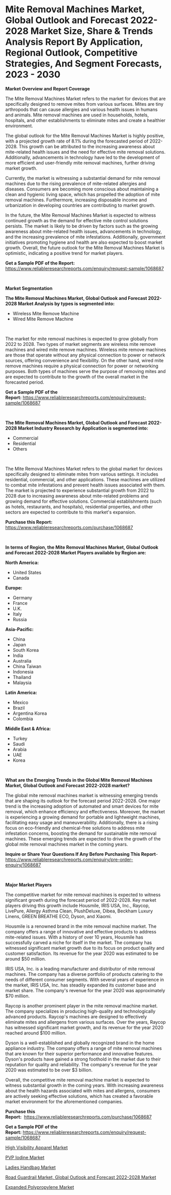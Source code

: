 <p><h1>Mite Removal Machines Market, Global Outlook and Forecast 2022-2028 Market Size, Share & Trends Analysis Report By Application, Regional Outlook, Competitive Strategies, And Segment Forecasts, 2023 - 2030</h1></p><p><strong>Market Overview and Report Coverage</strong></p>
<p><p>The Mite Removal Machines Market refers to the market for devices that are specifically designed to remove mites from various surfaces. Mites are tiny arthropods that can cause allergies and various health issues in humans and animals. Mite removal machines are used in households, hotels, hospitals, and other establishments to eliminate mites and create a healthier environment.</p><p>The global outlook for the Mite Removal Machines Market is highly positive, with a projected growth rate of 8.1% during the forecasted period of 2022-2028. This growth can be attributed to the increasing awareness about mite-related health issues and the need for effective mite removal solutions. Additionally, advancements in technology have led to the development of more efficient and user-friendly mite removal machines, further driving market growth.</p><p>Currently, the market is witnessing a substantial demand for mite removal machines due to the rising prevalence of mite-related allergies and diseases. Consumers are becoming more conscious about maintaining a clean and hygienic living space, which has propelled the adoption of mite removal machines. Furthermore, increasing disposable income and urbanization in developing countries are contributing to market growth.</p><p>In the future, the Mite Removal Machines Market is expected to witness continued growth as the demand for effective mite control solutions persists. The market is likely to be driven by factors such as the growing awareness about mite-related health issues, advancements in technology, and the increasing prevalence of mite infestations. Additionally, government initiatives promoting hygiene and health are also expected to boost market growth. Overall, the future outlook for the Mite Removal Machines Market is optimistic, indicating a positive trend for market players.</p></p>
<p><strong>Get a Sample PDF of the Report:</strong> <a href="https://www.reliableresearchreports.com/enquiry/request-sample/1068687">https://www.reliableresearchreports.com/enquiry/request-sample/1068687</a></p>
<p>&nbsp;</p>
<p><strong>Market Segmentation</strong></p>
<p><strong>The Mite Removal Machines Market, Global Outlook and Forecast 2022-2028 Market Analysis by types is segmented into:</strong></p>
<p><ul><li>Wireless Mite Remove Machine</li><li>Wired Mite Remove Machine</li></ul></p>
<p>&nbsp;</p>
<p><p>The market for mite removal machines is expected to grow globally from 2022 to 2028. Two types of market segments are wireless mite remove machines and wired mite remove machines. Wireless mite remove machines are those that operate without any physical connection to power or network sources, offering convenience and flexibility. On the other hand, wired mite remove machines require a physical connection for power or networking purposes. Both types of machines serve the purpose of removing mites and are expected to contribute to the growth of the overall market in the forecasted period.</p></p>
<p><strong>Get a Sample PDF of the Report:</strong>&nbsp;<a href="https://www.reliableresearchreports.com/enquiry/request-sample/1068687">https://www.reliableresearchreports.com/enquiry/request-sample/1068687</a></p>
<p>&nbsp;</p>
<p><strong>The Mite Removal Machines Market, Global Outlook and Forecast 2022-2028 Market Industry Research by Application is segmented into:</strong></p>
<p><ul><li>Commercial</li><li>Residential</li><li>Others</li></ul></p>
<p>&nbsp;</p>
<p><p>The Mite Removal Machines Market refers to the global market for devices specifically designed to eliminate mites from various settings. It includes residential, commercial, and other applications. These machines are utilized to combat mite infestations and prevent health issues associated with them. The market is projected to experience substantial growth from 2022 to 2028 due to increasing awareness about mite-related problems and growing demand for effective solutions. Commercial establishments (such as hotels, restaurants, and hospitals), residential properties, and other sectors are expected to contribute to this market's expansion.</p></p>
<p><strong>Purchase this Report:</strong>&nbsp; <a href="https://www.reliableresearchreports.com/purchase/1068687">https://www.reliableresearchreports.com/purchase/1068687</a></p>
<p>&nbsp;</p>
<p><strong>In terms of Region, the Mite Removal Machines Market, Global Outlook and Forecast 2022-2028 Market Players available by Region are:</strong></p>
<p>
    <p> <strong> North America: </strong>
        <ul>
            <li>United States</li>
            <li>Canada</li>
        </ul>
        </p> 
    <p> <strong> Europe: </strong>
        <ul>
            <li>Germany</li>
            <li>France</li>
            <li>U.K.</li>
            <li>Italy</li>
            <li>Russia</li>
        </ul>
        </p> 
    <p> <strong> Asia-Pacific: </strong>
        <ul>
            <li>China</li>
            <li>Japan</li>
            <li>South Korea</li>
            <li>India</li>
            <li>Australia</li>
            <li>China Taiwan</li>
            <li>Indonesia</li>
            <li>Thailand</li>
            <li>Malaysia</li>
        </ul>
        </p> 
    <p> <strong> Latin America: </strong>
        <ul>
            <li>Mexico</li>
            <li>Brazil</li>
            <li>Argentina Korea</li>
            <li>Colombia</li>
        </ul>
        </p> 
    <p> <strong> Middle East & Africa: </strong>
        <ul>
            <li>Turkey</li>
            <li>Saudi</li>
            <li>Arabia</li>
            <li>UAE</li>
            <li>Korea</li>
        </ul>
    </p>
    </p>
<p>&nbsp;</p>
<p><strong>What are the Emerging Trends in the Global Mite Removal Machines Market, Global Outlook and Forecast 2022-2028 market?</strong></p>
<p><p>The global mite removal machines market is witnessing emerging trends that are shaping its outlook for the forecast period 2022-2028. One major trend is the increasing adoption of automated and smart devices for mite removal, which enhance efficiency and effectiveness. Moreover, the market is experiencing a growing demand for portable and lightweight machines, facilitating easy usage and maneuverability. Additionally, there is a rising focus on eco-friendly and chemical-free solutions to address mite infestation concerns, boosting the demand for sustainable mite removal machines. These emerging trends are expected to drive the growth of the global mite removal machines market in the coming years.</p></p>
<p><strong>Inquire or Share Your Questions If Any Before Purchasing This Report</strong>- <a href="https://www.reliableresearchreports.com/enquiry/pre-order-enquiry/1068687">https://www.reliableresearchreports.com/enquiry/pre-order-enquiry/1068687</a></p>
<p>&nbsp;</p>
<p><strong>Major Market Players</strong></p>
<p><p>The competitive market for mite removal machines is expected to witness significant growth during the forecast period of 2022-2028. Key market players driving this growth include Housmile, IRIS USA, Inc., Raycop, LivePure, Allergy Asthma Clean, PlushDeluxe, Dibea, Beckham Luxury Linens, GREEN BREATHE ECO, Dyson, and Xiaomi.</p><p>Housmile is a renowned brand in the mite removal machine market. The company offers a range of innovative and effective products to address mite-related issues. With a history of over 10 years, Housmile has successfully carved a niche for itself in the market. The company has witnessed significant market growth due to its focus on product quality and customer satisfaction. Its revenue for the year 2020 was estimated to be around $50 million.</p><p>IRIS USA, Inc. is a leading manufacturer and distributor of mite removal machines. The company has a diverse portfolio of products catering to the needs of different consumer segments. With several years of experience in the market, IRIS USA, Inc. has steadily expanded its customer base and market share. The company's revenue for the year 2020 was approximately $70 million.</p><p>Raycop is another prominent player in the mite removal machine market. The company specializes in producing high-quality and technologically advanced products. Raycop's machines are designed to effectively eliminate mites and allergens from various surfaces. Over the years, Raycop has witnessed significant market growth, and its revenue for the year 2020 reached around $100 million.</p><p>Dyson is a well-established and globally recognized brand in the home appliance industry. The company offers a range of mite removal machines that are known for their superior performance and innovative features. Dyson's products have gained a strong foothold in the market due to their reputation for quality and reliability. The company's revenue for the year 2020 was estimated to be over $3 billion.</p><p>Overall, the competitive mite removal machine market is expected to witness substantial growth in the coming years. With increasing awareness about the health hazards associated with mites and allergens, consumers are actively seeking effective solutions, which has created a favorable market environment for the aforementioned companies.</p></p>
<p><strong>Purchase this Report:</strong>&nbsp;&nbsp;<a href="https://www.reliableresearchreports.com/purchase/1068687">https://www.reliableresearchreports.com/purchase/1068687</a></p>
<p></p>
<p><strong>Get a Sample PDF of the Report:</strong>&nbsp;<a href="https://www.reliableresearchreports.com/enquiry/request-sample/1068687">https://www.reliableresearchreports.com/enquiry/request-sample/1068687</a></p>
<p><p><a href="https://www.linkedin.com/pulse/high-visibility-apparel-market-size-share-amp-trends-analysis-ztzsc/">High Visibility Apparel Market</a></p><p><a href="https://medium.com/@jhonwin654/pvp-iodine-market-size-growth-forecast-2023-2030-c8afef591747">PVP Iodine Market</a></p><p><a href="https://www.linkedin.com/pulse/ladies-handbag-market-size-share-global-analysis-report-b40hc/">Ladies Handbag Market</a></p><p><a href="https://github.com/WillieWoodard/Market-Research-Report-List-1/blob/main/road-guardrail-market-global-outlook-and-forecast-2022-2028-market.md">Road Guardrail Market, Global Outlook and Forecast 2022-2028 Market</a></p><p><a href="https://medium.com/@chiragreportprime4/expanded-polypropylene-market-size-growth-forecast-2023-2030-ff116ee9d1bc">Expanded Polypropylene Market</a></p></p>